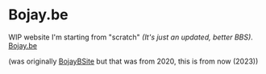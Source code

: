 # Bojay.be
WIP website I'm starting from "scratch" *(It's just an updated, better BBS)*. 
[Bojay.be](https://bojay.be)

(was originally [BojayBSite](https://github.com/BojayB/BojayBSite) but that was from 2020, this is from now (2023))
